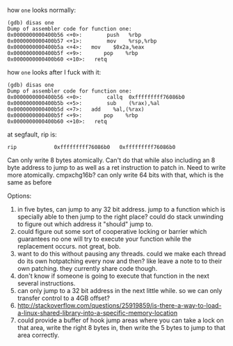 how `one` looks normally:

```
(gdb) disas one
Dump of assembler code for function one:
0x0000000000400b56 <+0>:	    push   %rbp
0x0000000000400b57 <+1>:	    mov    %rsp,%rbp
0x0000000000400b5a <+4>:   mov    $0x2a,%eax
0x0000000000400b5f <+9>:	   pop    %rbp
0x0000000000400b60 <+10>:   retq
```

how `one` looks after I fuck with it:
```
(gdb) disas one
Dump of assembler code for function one:
0x0000000000400b56 <+0>:	    callq  0xfffffffff76086b0
0x0000000000400b5b <+5>:	    sub    (%rax),%al
0x0000000000400b5d <+7>:   add    %al,(%rax)
0x0000000000400b5f <+9>:	   pop    %rbp
0x0000000000400b60 <+10>:   retq

```

at segfault, rip is:
```
rip            0xfffffffff76086b0	0xfffffffff76086b0
```


Can only write 8 bytes atomically. Can't do that while also including an 8 byte address to jump to as well as a ret instruction to patch in. Need to write more atomically. cmpxchg16b? can only write 64 bits with that, which is the same as before

Options:
1. in five bytes, can jump to any 32 bit address. jump to a function which is specially able to then jump to the right place? could do stack unwinding to figure out which address it "should" jump to.
1. could figure out some sort of cooperative locking or barrier which guarantees no one will try to execute your function while the replacement occurs. not great, bob.
1. want to do this without pausing any threads. could we make each thread do its own hotpatching every now and then? like leave a note to to their own patching. they currently share code though. 
1. don't know if someone is going to execute that function in the next several instructions.
1. can only jump to a 32 bit address in the next little while. so we can only transfer control to a 4GB offset? 
1. http://stackoverflow.com/questions/25919859/is-there-a-way-to-load-a-linux-shared-library-into-a-specific-memory-location
1. could provide a buffer of hook jump areas where you can take a lock on that area, write the right 8 bytes in, then write the 5 bytes to jump to that area correctly.
